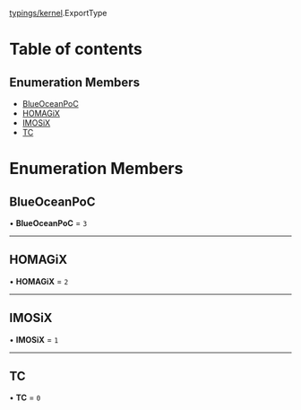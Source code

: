 [typings/kernel](../modules/typings_kernel.md).ExportType

# Table of contents

## Enumeration Members

- [BlueOceanPoC](typings_kernel.ExportType.md#blueoceanpoc)
- [HOMAGiX](typings_kernel.ExportType.md#homagix)
- [IMOSiX](typings_kernel.ExportType.md#imosix)
- [TC](typings_kernel.ExportType.md#tc)

# Enumeration Members

## BlueOceanPoC

• **BlueOceanPoC** = ``3``

___

## HOMAGiX

• **HOMAGiX** = ``2``

___

## IMOSiX

• **IMOSiX** = ``1``

___

## TC

• **TC** = ``0``
